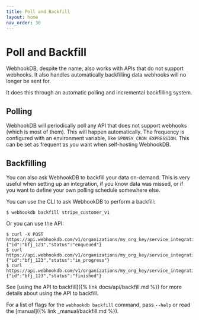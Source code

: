 ```yaml
---
title: Poll and Backfill
layout: home
nav_order: 30
---
```


# Poll and Backfill

WebhookDB, despite the name, also works with APIs that do not support webhooks.
It also handles automatically backfilling data webhooks will no longer be sent for.

It does this through an automatic polling and incremental backfilling system.

## Polling

WebhookDB will periodically poll any API that does not support webhooks (which is most of them).
This will happen automatically. The frequency is configured with an environment variable,
like `SPONSY_CRON_EXPRESSION`. This can be set as frequent as you want when self-hosting WebhookDB.

## Backfilling

You can also ask WebhookDB to backfill your data on-demand. This is very useful when setting up an integration,
if you know data was missed, or if you want to define your own polling schedule somewhere else.

You can use the CLI to ask WebhookDB to perform a backfill:

```shell
$ webhookdb backfill stripe_customer_v1
```

Or you can use the API:

```shell
$ curl -X POST https://api.webhookdb.com/v1/organizations/my_org_key/service_integrations/my_integration_id/backfill/job
{"id":"bfj_123","status":"enqueued"}
$ curl https://api.webhookdb.com/v1/organizations/my_org_key/service_integrations/my_integration_id/backfill/job/bfj_123
{"id":"bfj_123","status":"in_progress"}
$ curl https://api.webhookdb.com/v1/organizations/my_org_key/service_integrations/my_integration_id/backfill/job/bfj_123
{"id":"bfj_123","status":"finished"}
```

See [using the API to backfill]({% link docs/api/backfill.md %}) for more details about using the API to backfill.

For a list of flags for the `webhookdb backfill` command, pass `--help` or read the [manual]({% link _manual/backfill.md %}).
